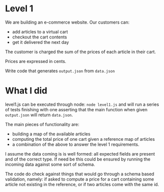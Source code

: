 # Level 1

We are building an e-commerce website. Our customers can:
  - add articles to a virtual cart
  - checkout the cart contents
  - get it delivered the next day

The customer is charged the sum of the prices of each article in their cart.

Prices are expressed in cents.

Write code that generates `output.json` from `data.json`

# What I did

level1.js can be executed through node: `node level1.js` and will run a series
of tests finishing with one asserting that the main function when given
`output.json` will return `data.json`.

The main pieces of functionality are:
 - building a map of the available articles
 - computing the total price of one cart given a reference map of articles
 - a combination of the above to answer the level 1 requirements.

I assume the data coming is is well formed: all expected fields are present and
of the correct type. If need be this could be ensured by running the incoming
data against some sort of schema.

The code do check against things that would go through a schema based
validation, namely: if asked to compute a price for a cart containing some
article not existing in the reference, or if two articles come with the same id.
